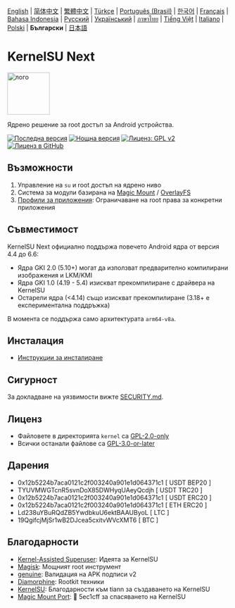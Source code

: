 [English](README.md) | [简体中文](README_CN.md) | [繁體中文](README_TW.md) | [Türkçe](README_TR.md) | [Português (Brasil)](README_PT-BR.md) | [한국어](README_KO.md) | [Français](README_FR.md) | [Bahasa Indonesia](README_ID.md) | [Русский](README_RU.md) | [Український](README_UA.md) | [ภาษาไทย](README_TH.md) | [Tiếng Việt](README_VI.md) | [Italiano](README_IT.md) | [Polski](README_PL.md) | **Български** | [日本語](README_JA.md)

# KernelSU Next

<img src="/assets/kernelsu_next.png" style="width: 96px;" alt="лого">

Ядрено решение за root достъп за Android устройства.

[![Последна версия](https://img.shields.io/github/v/release/KernelSU-Next/KernelSU-Next?label=Версия&logo=github)](https://github.com/KernelSU-Next/KernelSU-Next/releases/latest)
[![Нощна версия](https://img.shields.io/badge/Нощна_версия-сива?logo=hackthebox&logoColor=fff)](https://nightly.link/KernelSU-Next/KernelSU-Next/workflows/build-manager-ci/next/Manager)
[![Лиценз: GPL v2](https://img.shields.io/badge/Лиценз-GPL%20v2-оранжев.svg?logo=gnu)](https://www.gnu.org/licenses/old-licenses/gpl-2.0.en.html)
[![Лиценз в GitHub](https://img.shields.io/github/license/KernelSU-Next/KernelSU-Next?logo=gnu)](/LICENSE)

## Възможности

1. Управление на `su` и root достъп на ядрено ниво
2. Система за модули базирана на [Magic Mount](https://topjohnwu.github.io/Magisk/details.html#magic-mount) / [OverlayFS](https://en.wikipedia.org/wiki/OverlayFS)
3. [Профили за приложения](https://kernelsu.org/guide/app-profile.html): Ограничаване на root права за конкретни приложения

## Съвместимост

KernelSU Next официално поддържа повечето Android ядра от версия 4.4 до 6.6:
- Ядра GKI 2.0 (5.10+) могат да използват предварително компилирани изображения и LKM/KMI
- Ядра GKI 1.0 (4.19 - 5.4) изискват прекомпилиране с драйвера на KernelSU
- Остарели ядра (<4.14) също изискват прекомпилиране (3.18+ е експериментална поддръжка)

В момента се поддържа само архитектурата `arm64-v8a`.

## Инсталация

- [Инструкции за инсталиране](https://ksunext.org/internals/installation.html)

## Сигурност

За докладване на уязвимости вижте [SECURITY.md](/SECURITY.md).

## Лиценз

- Файловете в директорията `kernel` са [GPL-2.0-only](https://www.gnu.org/licenses/old-licenses/gpl-2.0.en.html)
- Всички останали файлове са [GPL-3.0-or-later](https://www.gnu.org/licenses/gpl-3.0.html)

## Дарения

- 0x12b5224b7aca0121c2f003240a901e1d064371c1 [ USDT BEP20 ]
- TYUVMWGTcnR5svnDoX85DWHyqUAeyQcdjh [ USDT TRC20 ]
- 0x12b5224b7aca0121c2f003240a901e1d064371c1 [ USDT ERC20 ]
- 0x12b5224b7aca0121c2f003240a901e1d064371c1 [ ETH ERC20 ]
- Ld238uYBuRQdZB5YwdbkuU6ektBAAUByoL [ LTC ]
- 19QgifcjMjSr1wB2DJcea5cxitvWVcXMT6 [ BTC ]

## Благодарности

- [Kernel-Assisted Superuser](https://git.zx2c4.com/kernel-assisted-superuser/about/): Идеята за KernelSU
- [Magisk](https://github.com/topjohnwu/Magisk): Мощният root инструмент
- [genuine](https://github.com/brevent/genuine/): Валидация на APK подписи v2
- [Diamorphine](https://github.com/m0nad/Diamorphine): Rootkit техники
- [KernelSU](https://github.com/tiann/KernelSU): Благодарности към tiann за създаването на KernelSU
- [Magic Mount Port](https://github.com/5ec1cff/KernelSU/blob/main/userspace/ksud/src/magic_mount.rs): 💜 5ec1cff за спасяването на KernelSU
